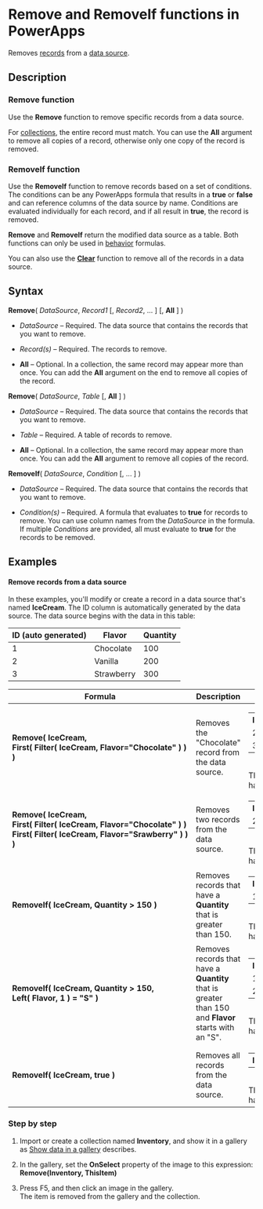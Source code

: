 <properties
	pageTitle="PowerApps: Remove and RemoveIf functions"
	description="Reference information for the Remove and RemoveIf functions in PowerApps, including syntax and examples"
	services="powerapps"
	documentationCenter="na"
	authors="gregli-msft"
	manager="dwrede"
	editor=""
	tags=""/>

<tags
   ms.service="powerapps"
   ms.devlang="na"
   ms.topic="article"
   ms.tgt_pltfrm="na"
   ms.workload="na"
   ms.date="10/21/2015"
   ms.author="gregli"/>

# Remove and RemoveIf functions in PowerApps #

Removes [records](working-with-tables.md) from a [data source](working-with-data-sources.md).

## Description ##

### Remove function ###

Use the **Remove** function to remove specific records from a data source.  

For [collections](working-with-data-sources.md), the entire record must match.  You can use the **All** argument to remove all copies of a record, otherwise only one copy of the record is removed. 

### RemoveIf function ###

Use the **RemoveIf** function to remove records based on a set of conditions.  The conditions can be any PowerApps formula that results in a **true** or **false** and can reference columns of the data source by name.  Conditions are evaluated individually for each record, and if all result in **true**, the record is removed.

**Remove** and **RemoveIf** return the modified data source as a table.  Both functions can only be used in [behavior](file-name.md) formulas. 

You can also use the **[Clear](function-clear.md)** function to remove all of the records in a data source.

## Syntax ##

**Remove**( *DataSource*, *Record1* [, *Record2*, ... ] [, **All** ] )

- *DataSource* – Required. The data source that contains the records that you want to remove.

- *Record(s)* – Required. The records to remove.

- **All** – Optional. In a collection, the same record may appear more than once.  You can add the **All** argument on the end to remove all copies of the record.

**Remove**( *DataSource*, *Table* [, **All** ] )

- *DataSource* – Required. The data source that contains the records that you want to remove.

- *Table* – Required. A table of records to remove. 

- **All** – Optional. In a collection, the same record may appear more than once.  You can add the **All** argument to remove all copies of the record.

**RemoveIf**( *DataSource*, *Condition* [, ... ] )

- *DataSource* – Required. The data source that contains the records that you want to remove.

- *Condition(s)* – Required. A formula that evaluates to **true** for records to remove.  You can use column names from the *DataSource* in the formula.  If multiple *Conditions* are provided, all must evaluate to **true** for the records to be removed.

## Examples ##

#### Remove records from a data source ###

In these examples, you'll modify or create a record in a data source that's named **IceCream**. The ID column is automatically generated by the data source.  The data source begins with the data in this table:

| ID (auto generated) | Flavor    | Quantity |
|-----|-----------|----------|
| 1   | Chocolate | 100      |
| 2   | Vanilla   | 200      |
| 3   | Strawberry | 300 |

| Formula | Description | Result |
|---------|-------------|--------|
| **Remove(&nbsp;IceCream,<br>First(&nbsp;Filter(&nbsp;IceCream,&nbsp;Flavor="Chocolate"&nbsp;)&nbsp;) )** | Removes the "Chocolate" record from the data source. |<table><tr><th>ID</th><th>Flavor</th><th>Quantity</th></tr><tr><td>2</td><td>Vanilla</td><td>200</td></tr><tr><td>3</td><td>Strawberry</td><td>300</td></tr></table><br>The **IceCream** data source has been modified. |
| **Remove(&nbsp;IceCream,<br>First(&nbsp;Filter(&nbsp;IceCream,&nbsp;Flavor="Chocolate"&nbsp;)&nbsp;) First(&nbsp;Filter(&nbsp;IceCream,&nbsp;Flavor="Srawberry"&nbsp;)&nbsp;) )** | Removes two records from the data source. |<table><tr><th>ID</th><th>Flavor</th><th>Quantity</th></tr><tr><td>2</td><td>Vanilla</td><td>200</td></tr></table><br>The **IceCream** data source has been modified. |
| **RemoveIf(&nbsp;IceCream, Quantity&nbsp;>&nbsp;150 )** | Removes records that have a **Quantity** that is greater than 150. |<table><tr><th>ID</th><th>Flavor</th><th>Quantity</th></tr><tr><td>1</td><td>Chocolate</td><td>100</td></tr></table><br>The **IceCream** data source has been modified. |
| **RemoveIf(&nbsp;IceCream, Quantity&nbsp;>&nbsp;150, Left(&nbsp;Flavor,&nbsp;1&nbsp;) = "S" )** | Removes records that have a **Quantity** that is greater than 150 and **Flavor** starts with an "S". |<table><tr><th>ID</th><th>Flavor</th><th>Quantity</th></tr><tr><td>1</td><td>Chocolate</td><td>100</td></tr><tr><td>2</td><td>Vanilla</td><td>200</td></tr></table><br>The **IceCream** data source has been modified. |
| **RemoveIf(&nbsp;IceCream, true )** | Removes all records from the data source. |<table><tr><th>ID</th><th>Flavor</th><th>Quantity</th></tr></table><br>The **IceCream** data source has been modified. |

### Step by step ###

1. Import or create a collection named **Inventory**, and show it in a gallery as [Show data in a gallery](show-images-text-gallery-sort-filter.md) describes.

1. In the gallery, set the **OnSelect** property of the image to this expression:<br>**Remove(Inventory, ThisItem)**

1. Press F5, and then click an image in the gallery.<br>The item is removed from the gallery and the collection.